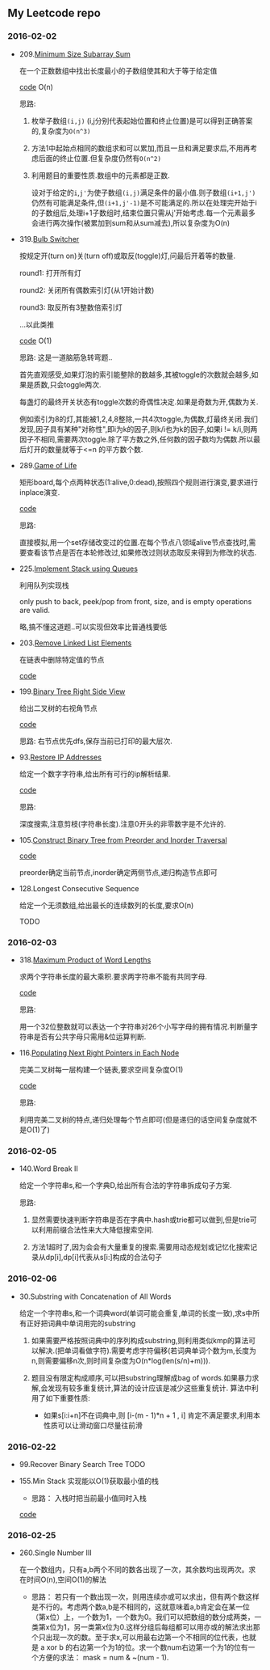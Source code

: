 ## My Leetcode repo

### 2016-02-02
- 209.[Minimum Size Subarray Sum](https://leetcode.com/problems/minimum-size-subarray-sum/)

    在一个正数数组中找出长度最小的子数组使其和大于等于给定值

    [code](229.py) O(n)

    思路:

    1. 枚举子数组```(i,j)``` (i,j分别代表起始位置和终止位置)是可以得到正确答案的,复杂度为```O(n^3)```

    2. 方法1中起始点相同的数组求和可以累加,而且一旦和满足要求后,不用再考虑后面的终止位置.但复杂度仍然有```O(n^2)```

    3. 利用题目的重要性质.数组中的元素都是正数.

        设对于给定的```i```,```j'```为使子数组```(i,j)```满足条件的最小值.则子数组```(i+1,j')```仍然有可能满足条件,但```(i+1,j'-1)```是不可能满足的.所以在处理完开始于i的子数组后,处理i+1子数组时,结束位置只需从j'开始考虑.每一个元素最多会进行两次操作(被累加到sum和从sum减去),所以复杂度为O(n)

- 319.[Bulb Switcher](https://leetcode.com/problems/bulb-switcher/)

    按规定开(turn on)关(turn off)或取反(toggle)灯,问最后开着等的数量.

    round1: 打开所有灯

    round2: 关闭所有偶数索引灯(从1开始计数)

    round3: 取反所有3整数倍索引灯

    ...以此类推

    [code](319.py) O(1)

    思路:
    这是一道脑筋急转弯题..

    首先直观感受,如果灯泡的索引能整除的数越多,其被toggle的次数就会越多,如果是质数,只会toggle两次.

    每盏灯的最终开关状态有toggle次数的奇偶性决定.如果是奇数为开,偶数为关.

    例如索引为8的灯,其能被1,2,4,8整除,一共4次toggle,为偶数,灯最终关闭.我们发现,因子具有某种"对称性",即i为k的因子,则k/i也为k的因子,如果i != k/i,则两因子不相同,需要两次toggle.除了平方数之外,任何数的因子数均为偶数.所以最后灯开的数量就等于<=n 的平方数个数.

- 289.[Game of Life](https://leetcode.com/problems/game-of-life/)

    矩形board,每个点两种状态(1:alive,0:dead),按照四个规则进行演变,要求进行inplace演变.

    [code](229.py)

    思路:

    直接模拟,用一个set存储改变过的位置.在每个节点八领域alive节点查找时,需要查看该节点是否在本轮修改过,如果修改过则状态取反来得到为修改的状态.

- 225.[Implement Stack using Queues](https://leetcode.com/problems/implement-stack-using-queues/)

    利用队列实现栈

     only push to back, peek/pop from front, size, and is empty operations are valid.

     略,搞不懂这道题..可以实现但效率比普通栈要低

- 203.[Remove Linked List Elements](https://leetcode.com/problems/remove-linked-list-elements/)

    在链表中删除特定值的节点

    [code](203.py)
- 199.[Binary Tree Right Side View](https://leetcode.com/problems/binary-tree-right-side-view/)

   给出二叉树的右视角节点

   [code](199.py)

   思路:
    右节点优先dfs,保存当前已打印的最大层次.

- 93.[Restore IP Addresses](https://leetcode.com/problems/restore-ip-addresses/)

    给定一个数字字符串,给出所有可行的ip解析结果.

    [code](93.py)

    思路:

    深度搜索,注意剪枝(字符串长度).注意0开头的非零数字是不允许的.

- 105.[Construct Binary Tree from Preorder and Inorder Traversal](https://leetcode.com/problems/construct-binary-tree-from-preorder-and-inorder-traversal/)

    [code](105.py)

    preorder确定当前节点,inorder确定两侧节点,递归构造节点即可

- 128.Longest Consecutive Sequence

    给定一个无须数组,给出最长的连续数列的长度,要求O(n)

    TODO

### 2016-02-03

- 318.[Maximum Product of Word Lengths](https://leetcode.com/problems/maximum-product-of-word-lengths/)

  求两个字符串长度的最大乘积.要求两字符串不能有共同字母.

  [code](318.cpp)

  思路:

  用一个32位整数就可以表达一个字符串对26个小写字母的拥有情况.判断量字符串是否有公共字母只需用&位运算判断.

- 116.[Populating Next Right Pointers in Each Node](https://leetcode.com/problems/populating-next-right-pointers-in-each-node/)

    完美二叉树每一层构建一个链表,要求空间复杂度O(1)

    [code](116.py)

    思路:

    利用完美二叉树的特点,递归处理每个节点即可(但是递归的话空间复杂度就不是O(1)了)

### 2016-02-05

- 140.Word Break II

    给定一个字符串s,和一个字典D,给出所有合法的字符串拆成句子方案.

    思路:
    1. 显然需要快速判断字符串是否在字典中.hash或trie都可以做到,但是trie可以利用前缀合法性来大大降低搜索空间.

    2. 方法1超时了,因为会会有大量重复的搜索.需要用动态规划或记忆化搜索记录从dp[i],dp[i]代表从s[i:]构成的合法句子

### 2016-02-06

- 30.Substring with Concatenation of All Words

    给定一个字符串s,和一个词典word(单词可能会重复,单词的长度一致),求s中所有正好把词典中单词用完的substring

    1. 如果需要严格按照词典中的序列构成substring,则利用类似kmp的算法可以解决.(把单词看做字符).需要考虑字符偏移(若词典单词个数为m,长度为n,则需要偏移n次,则时间复杂度为O(n*log(len(s/n)+m))).

    2. 题目没有限定构成顺序,可以把substring理解成bag of words.如果暴力求解,会发现有较多重复统计,算法的设计应该是减少这些重复统计.
        算法中利用了如下重要性质:
        - 如果s[i:i+n]不在词典中,则 [i-(m - 1)\*n + 1 , i] 肯定不满足要求,利用本性质可以让滑动窗口尽量往前滑

### 2016-02-22

- 99.Recover Binary Search Tree
    TODO

- 155.Min Stack
    实现能以O(1)获取最小值的栈

    - 思路： 入栈时把当前最小值同时入栈

    [code](155.py)

### 2016-02-25

- 260.Single Number III

    在一个数组内，只有a,b两个不同的数各出现了一次，其余数均出现两次。求在时间O(n),空间O(1)的解法

    - 思路： 若只有一个数出现一次，则用连续亦或可以求出，但有两个数这样是不行的。考虑两个数a,b是不相同的，这就意味着a,b肯定会在某一位（第x位）上，一个数为1，一个数为0。我们可以把数组的数分成两类，一类第x位为1，另一类第x位为0.这样分组后每组都可以用亦或的解法求出那个只出现一次的数。至于求x,可以用最右边第一个不相同的位代表，也就是 a xor b 的右边第一个为1的位。求一个数num右边第一个为1的位有一个方便的求法： mask = num & ~(num - 1).
